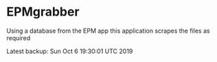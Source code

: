 # EPMgrabber
Using a database from the EPM app this application scrapes the files as required


Latest backup: Sun Oct 6 19:30:01 UTC 2019
